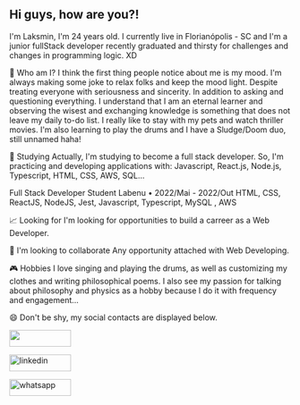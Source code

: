 ## Hi guys, how are you?! 
I'm Laksmin, I'm 24 years old. I currently live in Florianópolis - SC and I'm a junior fullStack developer recently graduated and thirsty for challenges and changes in programming logic. XD

🤔 Who am I?
I think the first thing people notice about me is my mood. I'm always making some joke to relax folks and keep the mood light. Despite treating everyone with seriousness and sincerity. In addition to asking and questioning everything. I understand that I am an eternal learner and observing the wisest and exchanging knowledge is something that does not leave my daily to-do list. I really like to stay with my pets and watch thriller movies.
I'm also learning to play the drums and I have a Sludge/Doom duo, still unnamed haha!

🌱 Studying
Actually, I'm studying to become a full stack developer. So, I'm practicing and developing applications with: Javascript, React.js, Node.js, Typescript, HTML, CSS, AWS, SQL...

Full Stack Developer Student
Labenu • 2022/Mai - 2022/Out
HTML, CSS, ReactJS, NodeJS, Jest, Javascript,
Typescript, MySQL , AWS


📈 Looking for
I'm looking for opportunities to build a carreer as a Web Developer.

👯 I'm looking to collaborate
Any opportunity attached with Web Developing.

🎮 Hobbies
I love singing and playing the drums, as well as customizing my clothes and writing philosophical poems. I also see my passion for talking about philosophy and physics as a hobby because I do it with frequency and engagement...

😄 Don't be shy, my social contacts are displayed below.

<a href="mailto:lakshmimonteiro@gmail.com"><img src="https://camo.githubusercontent.com/571384769c09e0c66b45e39b5be70f68f552db3e2b2311bc2064f0d4a9f5983b/68747470733a2f2f696d672e736869656c64732e696f2f62616467652f476d61696c2d4431343833363f7374796c653d666f722d7468652d6261646765266c6f676f3d676d61696c266c6f676f436f6c6f723d7768697465" height="30" width="110" align="center" data-canonical-src="https://img.shields.io/badge/Gmail-D14836?style=for-the-badge&amp;logo=gmail&amp;logoColor=white" style="max-width: 100%;"></a>

<a href="https://www.linkedin.com/in/lakshmi-m-bittencourt-3120a3243/" rel="nofollow"><img align="center" src="https://camo.githubusercontent.com/a80d00f23720d0bc9f55481cfcd77ab79e141606829cf16ec43f8cacc7741e46/68747470733a2f2f696d672e736869656c64732e696f2f62616467652f4c696e6b6564496e2d3030373742353f7374796c653d666f722d7468652d6261646765266c6f676f3d6c696e6b6564696e266c6f676f436f6c6f723d7768697465" alt="linkedin" height="30" width="110" data-canonical-src="https://img.shields.io/badge/LinkedIn-0077B5?style=for-the-badge&amp;logo=linkedin&amp;logoColor=white" style="max-width: 100%;"></a>

<a href="https://api.whatsapp.com/send?phone=5548999389047" rel="nofollow"><img align="center" src="https://camo.githubusercontent.com/d9d4db0a25f6d41d6ef282c6adc2f9bd5b31201ef00ba580f5a945da4063a937/68747470733a2f2f696d672e736869656c64732e696f2f62616467652f57686174734170702d3235443336363f7374796c653d666f722d7468652d6261646765266c6f676f3d7768617473617070266c6f676f436f6c6f723d7768697465" alt="whatsapp" height="30" width="110" data-canonical-src="https://img.shields.io/badge/WhatsApp-25D366?style=for-the-badge&amp;logo=whatsapp&amp;logoColor=white" style="max-width: 100%;"></a>


